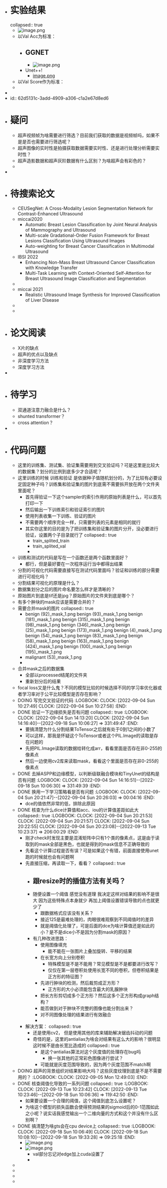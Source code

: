 - # 实验结果
  collapsed:: true
	- ![image.png](../assets/image_1655603147522_0.png)
	- 以Val Acc为标准：
		- GGNET
			-
			- ![image.png](../assets/image_1657377500116_0.png)
		- Unet++!
			- [image.png](../assets/image_1656146084294_0.png)
	- 以Val Score作为标准：
	-
-
- id:: 62d5131c-3add-4909-a306-c1a2e67d8ed6
- # 疑问
	- 超声视频帧为啥需要进行筛选？目前我们获取的数据是视频帧吗，如果不是是否也需要进行筛选呢？
	- 超声图像的实时性是拍摄获取数据需要实时性、还是进行处理分析需要实时性？
	- 超声造影数据和超声灰阶数据有什么区别？为啥超声会有彩色的？
	-
-
- # 待搜索论文
	- CEUSegNet: A Cross-Modality Lesion Segmentation Network for Contrast-Enhanced Ultrasound
	- miccai2020
		- Automatic Breast Lesion Classification by Joint Neural Analysis of Mammography and Ultrasound
		- Multi-scale Gradational-Order Fusion Framework for Breast Lesions Classification Using Ultrasound Images
		- Auto-weighting for Breast Cancer Classification in Multimodal Ultrasound
	- IBSI 2022
		- Enhancing Non-Mass Breast Ultrasound Cancer Classification with Knowledge Transfer
		- Multi-Task Learning with Context-Oriented Self-Attention for Breast Ultrasound Image Classification and Segmentation
	-
	- miccai 2021
		- Realistic Ultrasound Image Synthesis for Improved Classification of Liver Disease
	-
	-
- # 论文阅读
	- X片的缺点
	- 超声的优点以及缺点
	- 非深度学习方法
	- 深度学习方法
-
- # 待学习
	- 双通道注意力融合是什么？
	- shunted transformer？
	- cross attention？
-
- # 代码问题
	- 这里的训练集、测试集、验证集需要用到交叉验证吗？可是这里是比较大的数据集？划分的比例到底多少才合适呢？
	- 这里训练的时候 训练和验证  是依据种子值随机划分的，为了比较有必要设定固定种子吗？训练集和验证集的图片到底需不需要拆开放在两个文件夹里面呢？
		- 首先得验证一下这个sampler的索引作用的原始列表是什么，可以首先打印一下
		- 然后输出一下训练索引和验证索引的图片
		- 使用列表收集一下训练、验证的图片
		- 不需要两个顺序完全一样，只需要列表的元素是相同的就行
		- 其实你这里的目的是为了把训练集和验证集的图片分开，没必要进行验证，设置两个子目录就行了
		  collapsed:: true
			- train_splited_train
			- train_splited_val
			-
	- 训练和测试的代码是写在一个函数还是两个函数里面好？
		- 都行，但是最好要在一次程序运行当中都得出结果
	- 分割的可视化代码需要直接写在测试代码里面吗？验证和训练的部分需要进行可视化吗？
	- 分割结果可视化的原理是什么？
	- 数据集划分之后的图片命名要怎么样才是清晰的？
	- 原始图片到底是tif还是jpg？原始图片的文件夹到底是哪个？
	- 有多个肿块的mask应该是需要合并的？
	- 需要合并mask的图片
	  collapsed:: true
		- benign (92)_mask_1.png
		  benign (93)_mask_1.png
		  benign (181)_mask_1.png
		  benign (315)_mask_1.png
		  benign (98)_mask_1.png
		  benign (346)_mask_1.png
		  benign (25)_mask_1.png
		  benign (173)_mask_1.png
		  benign (4)_mask_1.png
		  benign (54)_mask_1.png
		  benign (83)_mask_1.png
		  benign (58)_mask_1.png
		  benign (163)_mask_1.png
		  benign (424)_mask_1.png
		  benign (100)_mask_1.png
		  benign (195)_mask_1.png
		- malignant (53)_mask_1.png
		-
	- 合并mask之后的数据集
		- 全部以processed结尾的文件夹
		- 重新划分后的结果
	- focal loss又是什么鬼？不同的模型比较的时候选择不同的学习率优化器或者学习率对于公平比较模型是否存在影响？
	- DOING  写完交叉验证的代码
	  :LOGBOOK:
	  CLOCK: [2022-09-04 Sun 10:27:49]
	  CLOCK: [2022-09-04 Sun 10:27:58]
	  :END:
	- DONE 验证一下边缘损失是否有问题
	  collapsed:: true
	  :LOGBOOK:
	  CLOCK: [2022-09-04 Sun 14:13:20]
	  CLOCK: [2022-09-04 Sun 14:16:40]--[2022-09-18 Sun 10:06:27] =>  331:49:47
	  :END:
		- 要搞清楚为什么分割结果ToTensor之后就有处于0到1之间的小数了
		- 可以这样，那我是怀疑这个ToTensor或者这个PIL.Image的读取是存在问题的
		- 先把PIL.Image读取的数据给转化成arr，看看里面是否存在非0-255的像素点
		- 然后一边使用cv2库来读取mask，看看这个里面是否存在非0-255的像素点
	- DONE  去掉ASPP和边缘模型，以判断级联融合模块和TinyUnet的结构是否有问题
	  :LOGBOOK:
	  CLOCK: [2022-09-04 Sun 14:16:51]--[2022-09-18 Sun 10:06:30] =>  331:49:39
	  :END:
	- DONE 换用一下学习策略看是否有问题
	  :LOGBOOK:
	  CLOCK: [2022-09-04 Sun 20:21:47]--[2022-09-04 Sun 20:26:03] =>  00:04:16
	  :END:
		- dce的值依然非常的低，排除此原因
	- DONE 核查为什么dice计算值和acc、iou的计算值差距如此大
	  collapsed:: true
	  :LOGBOOK:
	  CLOCK: [2022-09-04 Sun 20:21:53]
	  CLOCK: [2022-09-04 Sun 20:21:57]
	  CLOCK: [2022-09-04 Sun 20:22:55]
	  CLOCK: [2022-09-04 Sun 20:23:08]--[2022-09-13 Tue 10:23:37] =>  206:00:29
	  :END:
		- 刚才check时发现主要是混淆矩阵中只有1个类的像素点，这是由于读取到的mask全部是黑色，也就是得到的mask信息不正确导致的
		- 先看这个计算过程是否有误？可是如果这个有错，前面直接使用unet跑的时候就也会有问题啊
		- 先直接压缩，再读取一下，看看？
		  collapsed:: true
			- 跟resize时的插值方法有关吗？
				-
			- 随便设置一个阈值  感觉没有道理  我决定这样对结果的影响不是很大  因为这些特殊点本身就少  再加上阈值设置错误导致的点也就更少了
				- 跟数据格式应该没有关系？
				- 接近125是最难处理的，肉眼很难观察到不同阈值时的差异
				- 就是阈值化处理了，可是后面的dce为啥计算值还是如此的小？是不是dice小不是因为分割mask的原因？
			- 有几种改进思路：
				- 使用图像填充
					- 能不能在一张图片上叠加旋转、平移的结果
				- 在长宽方向上分别卷积
					- 特殊模型是不是不能用？常见模型是不是都要进行改写？
					- 仅仅在第一层卷积处使用长宽不同的卷积，但卷积结果是正方形的特征图？
				- 先进行肿块的检测，然后裁剪成正方形？
					- 正方形的大小必须能包含最大的乳腺肿块
				- 把长方形剪切成多个正方形？然后这多个正方形构成graph结构？
				- 能否做到对于肿块不完整的图像也能分割出来？
				- 对不同图像处理的结果进行有效融合
				-
		- 解决方案：
		  collapsed:: true
			- 还是使用cv2， 但是使用其他的库来辅助解决锯齿抖动的问题
			- 奇怪的是，这里的antialias为啥会对结果有这么大的影响？很明显这时候不是由长宽比造成的
			  collapsed:: true
				- 是这个antialias算法对这个灰度值的处理存在bug吗
					- 换一张其他的正常彩色图像进行尝试？
				- 可能就是灰度范围导致的，因为两个灰度范围不match啊
	- DOING 超声的背景组织对结果影响大吗？这些灰度纹理到底是不是不需要用的？
	  :LOGBOOK:
	  CLOCK: [2022-09-05 Mon 12:49:03]
	  :END:
	- DONE 核查阈值化导致的一系列问题
	  collapsed:: true
	  :LOGBOOK:
	  CLOCK: [2022-09-13 Tue 10:23:42]
	  CLOCK: [2022-09-13 Tue 10:23:46]--[2022-09-18 Sun 10:06:36] =>  119:42:50
	  :END:
		- 如果要设置一个合理的阈值，这个阈值到底怎么设置呢？
		- 为啥这个模型的损失函数会使得预测结果的sigmoid后的0-1范围如此之小呢？说实话我感觉输出一个二维向量的方式和这个并没有什么区别啊？
	- DONE 搞清楚为啥gts会在cpu device上
	  collapsed:: true
	  :LOGBOOK:
	  CLOCK: [2022-09-18 Sun 10:06:49]
	  CLOCK: [2022-09-18 Sun 10:08:10]--[2022-09-18 Sun 19:33:28] =>  09:25:18
	  :END:
		- ![image.png](../assets/image_1663466890255_0.png)
		- ![image.png](../assets/image_1663468281029_0.png)
			- val部分忘记对edge加上cuda设置了
			-
	-
	-
	-
	-